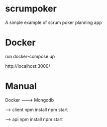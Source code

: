 # scrumpoker

A simple example of scrum poker planning app

# Docker

run docker-compose up

http://localhost:3000/

# Manual

Docker ---> Mongodb

--> client
npm install
npm start

--> api
npm install
npm start
